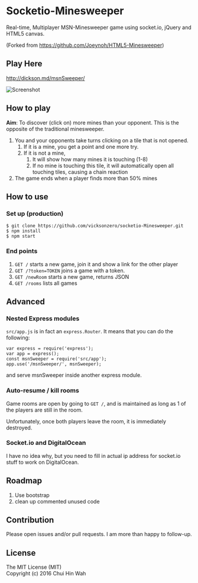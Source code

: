 # Socketio-Minesweeper

Real-time, Multiplayer MSN-Minesweeper game using socket.io, jQuery and HTML5 canvas.

(Forked from https://github.com/Joeynoh/HTML5-Minesweeper)


## Play Here

http://dickson.md/msnSweeper/

![Screenshot](https://github.com/vicksonzero/socketio-Minesweeper/blob/master/screenshots/screenshot01.png)


## How to play

**Aim**: To discover (click on) more mines than your opponent. This is the opposite of the traditional minesweeper.

1. You and your opponents take turns clicking on a tile that is not opened.
    1. If it is a mine, you get a point and one more try.
    2. If it is not a mine,
        1. It will show how many mines it is touching (1-8)
        2. If no mine is touching this tile, it will automatically open all touching tiles, causing a chain reaction
2. The game ends when a player finds more than 50% mines


## How to use

### Set up (production)

    $ git clone https://github.com/vicksonzero/socketio-Minesweeper.git
    $ npm install
    $ npm start


### End points

1. `GET /` starts a new game, join it and show a link for the other player
2. `GET /?token=TOKEN` joins a game with a token.
3. `GET /newRoom` starts a new game, returns JSON
4. `GET /rooms` lists all games


## Advanced

### Nested Express modules

`src/app.js` is in fact an `express.Router`. It means that you can do the following:

    var express = require('express');
    var app = express();
    const msnSweeper = require('src/app');
    app.use('/msnSweeper/', msnSweeper);

and serve msnSweeper inside another express module.


### Auto-resume / kill rooms

Game rooms are open by going to `GET /`, and is maintained as long as 1 of the players are still in the room.

Unfortunately, once both players leave the room, it is immediately destroyed.


### Socket.io and DigitalOcean

I have no idea why, but you need to fill in actual ip address for socket.io stuff to work on DigitalOcean.


## Roadmap

1. Use bootstrap
1. clean up commented unused code


## Contribution

Please open issues and/or pull requests. I am more than happy to follow-up.


## License

The MIT License (MIT)  
Copyright (c) 2016 Chui Hin Wah

